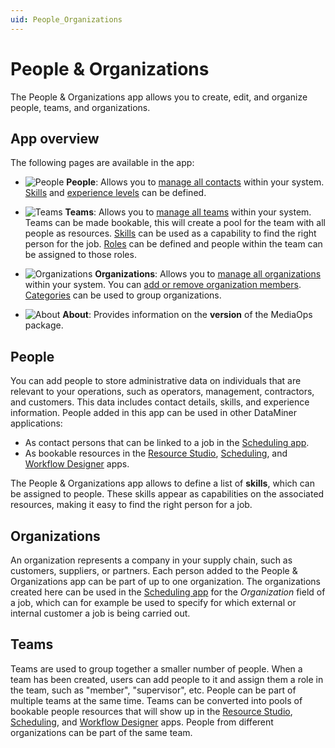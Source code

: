 ```yaml
---
uid: People_Organizations
---
```


# People & Organizations

The People & Organizations app allows you to create, edit, and organize people, teams, and organizations.

## App overview

The following pages are available in the app:

- ![People](~/solutions/images/PO_People_Overview.png) **People**: Allows you to [manage all contacts](xref:PO_Managing_Contacts) within your system. [Skills](xref:PO_Managing_Contacts#managing-skills) and [experience levels](xref:PO_Managing_Contacts#managing-experience) can be defined.

- ![Teams](~/solutions/images/PO_Teams_Overview.png) **Teams**: Allows you to [manage all teams](xref:PO_Managing_Teams) within your system. Teams can be made bookable, this will create a pool for the team with all people as resources. [Skills](xref:PO_Managing_Contacts#managing-skills) can be used as a capability to find the right person for the job. [Roles](xref:PO_Managing_Teams#managing-roles) can be defined and people within the team can be assigned to those roles.

- ![Organizations](~/solutions/images/PO_Organizations_Overview.png) **Organizations**: Allows you to [manage all organizations](xref:PO_Managing_Organizations) within your system. You can [add or remove organization members](xref:PO_Managing_Organizations#configuring-organization-members). [Categories](xref:PO_Managing_Organizations#managing-organization-categories) can be used to group organizations.

- ![About](~/solutions/images/PO_About.png) **About**: Provides information on the **version** of the MediaOps package.

## People

You can add people to store administrative data on individuals that are relevant to your operations, such as operators, management, contractors, and customers. This data includes contact details, skills, and experience information. People added in this app can be used in other DataMiner applications:

- As contact persons that can be linked to a job in the [Scheduling app](xref:MO_Scheduling).
- As bookable resources in the [Resource Studio](xref:MO_Resource_Studio), [Scheduling](xref:MO_Scheduling), and [Workflow Designer](xref:MO_Workflow_Designer) apps.

The People & Organizations app allows to define a list of **skills**, which can be assigned to people. These skills appear as capabilities on the associated resources, making it easy to find the right person for a job.

## Organizations

An organization represents a company in your supply chain, such as customers, suppliers, or partners. Each person added to the People & Organizations app can be part of up to one organization. The organizations created here can be used in the [Scheduling app](xref:MO_Scheduling) for the *Organization* field of a job, which can for example be used to specify for which external or internal customer a job is being carried out.

## Teams

Teams are used to group together a smaller number of people. When a team has been created, users can add people to it and assign them a role in the team, such as "member", "supervisor", etc. People can be part of multiple teams at the same time. Teams can be converted into pools of bookable people resources that will show up in the [Resource Studio](xref:MO_Resource_Studio), [Scheduling](xref:MO_Scheduling), and [Workflow Designer](xref:MO_Workflow_Designer) apps. People from different organizations can be part of the same team.
